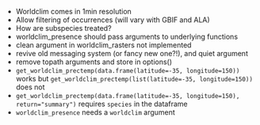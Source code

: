 - Worldclim comes in 1min resolution
- Allow filtering of occurrences (will vary with GBIF and ALA)
- How are subspecies treated?
- worldclim_presence should pass arguments to underlying functions
- clean argument in worldclim_rasters not implemented
- revive old messaging system (or fancy new one?!), and quiet argument
- remove topath arguments and store in options()
- `get_worldclim_prectemp(data.frame(latitude=-35, longitude=150))` works but `get_worldclim_prectemp(list(latitude=-35, longitude=150))` does not
- `get_worldclim_prectemp(data.frame(latitude=-35, longitude=150),                       return="summary")` requires `species` in the dataframe
- `worldclim_presence` needs a `worldclim` argument
